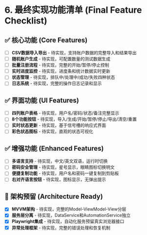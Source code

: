 # **6. 最终实现功能清单 (Final Feature Checklist)**

## **✅ 核心功能 (Core Features)**
- [ ] **CSV数据导入导出** - 待实现，支持账户数据的完整导入和结果导出
- [ ] **随机账户生成** - 待实现，可配置数量的测试数据生成
- [ ] **批量注册流程** - 待实现，完整的开始/暂停/停止控制
- [ ] **实时进度监控** - 待实现，进度条和统计数据实时更新
- [ ] **状态管理** - 待实现，排队中/处理中/成功/失败四种状态
- [ ] **日志系统** - 待实现，完整的操作日志记录和显示

## **✅ 界面功能 (UI Features)**
- [ ] **四列账户表格** - 待实现，用户名/密码/状态/备注完整显示
- [ ] **8个功能按钮** - 待实现，导入/生成/开始/暂停/停止/导出/清空/重置
- [ ] **实时状态更新** - 待实现，基于信号槽的响应式界面
- [ ] **彩色状态图标** - 待实现，直观的状态可视化

## **✅ 增强功能 (Enhanced Features)**
- [ ] **多语言支持** - 待实现，中文/英文双语，运行时切换
- [ ] **密码安全管理** - 待实现，星号显示，眼睛图标切换明文
- [ ] **便捷复制功能** - 待实现，用户名和密码一键复制到剪贴板
- [ ] **右对齐语言按钮** - 待实现，图标显示，无弹出提示

## **🔄 架构预留 (Architecture Ready)**
- [x] **MVVM架构** - 待实现，完整的Model-ViewModel-View分层
- [x] **服务层分离** - 待实现，DataService和AutomationService独立
- [x] **Playwright集成** - 待实现，自动化服务预留真实浏览器接口
- [x] **异常处理框架** - 待实现，完整的错误处理和恢复机制
